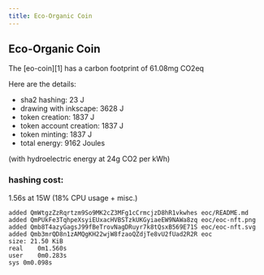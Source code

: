 ```yaml
---
title: Eco-Organic Coin
---
```

## Eco-Organic Coin

The [eo-coin][1] has a carbon footprint of 61.08mg CO2eq

Here are the details:

- sha2 hashing: 23 J
- drawing with inkscape: 3628 J
- token creation: 1837 J
- token account creation: 1837 J
- token minting: 1837 J
- total energy: 9162 Joules

(with hydroelectric energy at 24g CO2 per kWh)


### hashing cost:

1.56s at 15W (18% CPU usage + misc.)
```
added QmWtgzZzRqrtzm9So9MK2cZ3MFg1cCrmcjzD8hR1vkwhes eoc/README.md
added QmPUkFe3TqhpeXsyiEUxacHVBSTzkUKGyiaeEW9NAWa8zq eoc/eoc-nft.png
added Qmb8T4azyGagsJ99fBeTrovNagDRuyr7k8tQsxB569E71S eoc/eoc-nft.svg
added Qmb3mrQD8n1zAMQgKH22wjW8fzaoQZdjTe8vU2fUad2R2R eoc
size: 21.50 KiB
real	0m1.560s
user	0m0.283s
sys	0m0.098s
```


